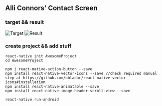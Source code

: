 ## Alli Connors' Contact Screen
### target && result
![Target](https://raw.githubusercontent.com/rotoxl/react-native-samples/master/screenshots/aliconnors-target.jpg "Target") ![Result](https://github.com/rotoxl/react-native-samples/blob/master/screenshots/aliconnors-target.gif?raw=true "Result")

### create project && add stuff

```shell
react-native init AwesomeProject
cd AwesomeProject

npm i react-native-action-button --save
npm install react-native-vector-icons --save //check required manual step at https://github.com/oblador/react-native-vector-icons#installation
npm install react-native-animatable --save
npm install react-native-image-header-scroll-view --save

react-native run-android


```
